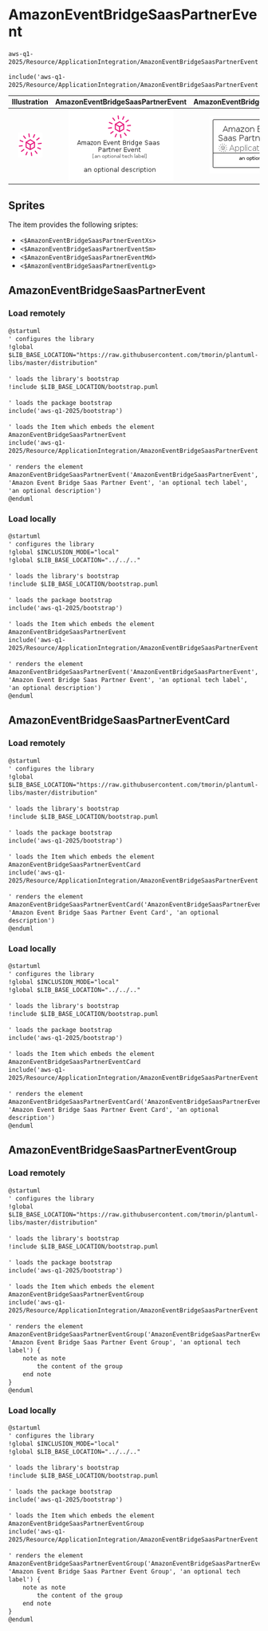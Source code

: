 # AmazonEventBridgeSaasPartnerEvent


```text
aws-q1-2025/Resource/ApplicationIntegration/AmazonEventBridgeSaasPartnerEvent
```

```text
include('aws-q1-2025/Resource/ApplicationIntegration/AmazonEventBridgeSaasPartnerEvent')
```



| Illustration | AmazonEventBridgeSaasPartnerEvent | AmazonEventBridgeSaasPartnerEventCard | AmazonEventBridgeSaasPartnerEventGroup |
| :---: | :---: | :---: | :---: |
| ![illustration for Illustration](../../../aws-q1-2025/Resource/ApplicationIntegration/AmazonEventBridgeSaasPartnerEvent.png) | ![illustration for AmazonEventBridgeSaasPartnerEvent](../../../aws-q1-2025/Resource/ApplicationIntegration/AmazonEventBridgeSaasPartnerEvent.Local.png) | ![illustration for AmazonEventBridgeSaasPartnerEventCard](../../../aws-q1-2025/Resource/ApplicationIntegration/AmazonEventBridgeSaasPartnerEventCard.Local.png) | ![illustration for AmazonEventBridgeSaasPartnerEventGroup](../../../aws-q1-2025/Resource/ApplicationIntegration/AmazonEventBridgeSaasPartnerEventGroup.Local.png) |



## Sprites
The item provides the following sriptes:

- `<$AmazonEventBridgeSaasPartnerEventXs>`
- `<$AmazonEventBridgeSaasPartnerEventSm>`
- `<$AmazonEventBridgeSaasPartnerEventMd>`
- `<$AmazonEventBridgeSaasPartnerEventLg>`





## AmazonEventBridgeSaasPartnerEvent

### Load remotely
```plantuml
@startuml
' configures the library
!global $LIB_BASE_LOCATION="https://raw.githubusercontent.com/tmorin/plantuml-libs/master/distribution"

' loads the library's bootstrap
!include $LIB_BASE_LOCATION/bootstrap.puml

' loads the package bootstrap
include('aws-q1-2025/bootstrap')

' loads the Item which embeds the element AmazonEventBridgeSaasPartnerEvent
include('aws-q1-2025/Resource/ApplicationIntegration/AmazonEventBridgeSaasPartnerEvent')

' renders the element
AmazonEventBridgeSaasPartnerEvent('AmazonEventBridgeSaasPartnerEvent', 'Amazon Event Bridge Saas Partner Event', 'an optional tech label', 'an optional description')
@enduml
```

### Load locally
```plantuml
@startuml
' configures the library
!global $INCLUSION_MODE="local"
!global $LIB_BASE_LOCATION="../../.."

' loads the library's bootstrap
!include $LIB_BASE_LOCATION/bootstrap.puml

' loads the package bootstrap
include('aws-q1-2025/bootstrap')

' loads the Item which embeds the element AmazonEventBridgeSaasPartnerEvent
include('aws-q1-2025/Resource/ApplicationIntegration/AmazonEventBridgeSaasPartnerEvent')

' renders the element
AmazonEventBridgeSaasPartnerEvent('AmazonEventBridgeSaasPartnerEvent', 'Amazon Event Bridge Saas Partner Event', 'an optional tech label', 'an optional description')
@enduml
```

## AmazonEventBridgeSaasPartnerEventCard

### Load remotely
```plantuml
@startuml
' configures the library
!global $LIB_BASE_LOCATION="https://raw.githubusercontent.com/tmorin/plantuml-libs/master/distribution"

' loads the library's bootstrap
!include $LIB_BASE_LOCATION/bootstrap.puml

' loads the package bootstrap
include('aws-q1-2025/bootstrap')

' loads the Item which embeds the element AmazonEventBridgeSaasPartnerEventCard
include('aws-q1-2025/Resource/ApplicationIntegration/AmazonEventBridgeSaasPartnerEvent')

' renders the element
AmazonEventBridgeSaasPartnerEventCard('AmazonEventBridgeSaasPartnerEventCard', 'Amazon Event Bridge Saas Partner Event Card', 'an optional description')
@enduml
```

### Load locally
```plantuml
@startuml
' configures the library
!global $INCLUSION_MODE="local"
!global $LIB_BASE_LOCATION="../../.."

' loads the library's bootstrap
!include $LIB_BASE_LOCATION/bootstrap.puml

' loads the package bootstrap
include('aws-q1-2025/bootstrap')

' loads the Item which embeds the element AmazonEventBridgeSaasPartnerEventCard
include('aws-q1-2025/Resource/ApplicationIntegration/AmazonEventBridgeSaasPartnerEvent')

' renders the element
AmazonEventBridgeSaasPartnerEventCard('AmazonEventBridgeSaasPartnerEventCard', 'Amazon Event Bridge Saas Partner Event Card', 'an optional description')
@enduml
```

## AmazonEventBridgeSaasPartnerEventGroup

### Load remotely
```plantuml
@startuml
' configures the library
!global $LIB_BASE_LOCATION="https://raw.githubusercontent.com/tmorin/plantuml-libs/master/distribution"

' loads the library's bootstrap
!include $LIB_BASE_LOCATION/bootstrap.puml

' loads the package bootstrap
include('aws-q1-2025/bootstrap')

' loads the Item which embeds the element AmazonEventBridgeSaasPartnerEventGroup
include('aws-q1-2025/Resource/ApplicationIntegration/AmazonEventBridgeSaasPartnerEvent')

' renders the element
AmazonEventBridgeSaasPartnerEventGroup('AmazonEventBridgeSaasPartnerEventGroup', 'Amazon Event Bridge Saas Partner Event Group', 'an optional tech label') {
    note as note
        the content of the group
    end note
}
@enduml
```

### Load locally
```plantuml
@startuml
' configures the library
!global $INCLUSION_MODE="local"
!global $LIB_BASE_LOCATION="../../.."

' loads the library's bootstrap
!include $LIB_BASE_LOCATION/bootstrap.puml

' loads the package bootstrap
include('aws-q1-2025/bootstrap')

' loads the Item which embeds the element AmazonEventBridgeSaasPartnerEventGroup
include('aws-q1-2025/Resource/ApplicationIntegration/AmazonEventBridgeSaasPartnerEvent')

' renders the element
AmazonEventBridgeSaasPartnerEventGroup('AmazonEventBridgeSaasPartnerEventGroup', 'Amazon Event Bridge Saas Partner Event Group', 'an optional tech label') {
    note as note
        the content of the group
    end note
}
@enduml
```

